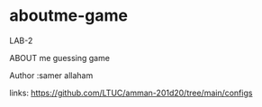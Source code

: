 # aboutme-game

LAB-2

ABOUT me guessing game


Author :samer allaham

links:
https://github.com/LTUC/amman-201d20/tree/main/configs

